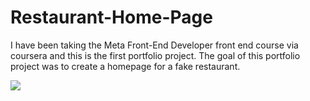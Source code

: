 # Restaurant-Home-Page

I have been taking the Meta Front-End Developer front end course via coursera and this is the first portfolio project.   The goal of this portfolio project was to create a homepage for a fake restaurant.

![](https://github.com/rootkitthis/Restaurant-Home-Page/blob/main/Site%20homepage.gif)
